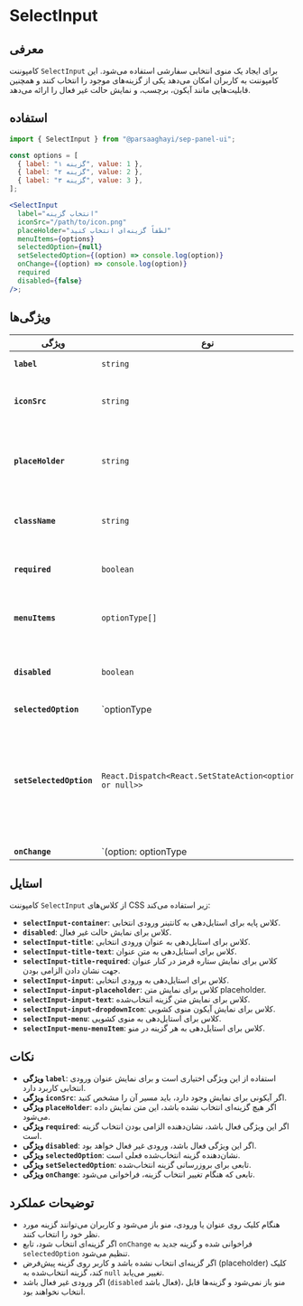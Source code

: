 

# SelectInput

## معرفی

کامپوننت `SelectInput` برای ایجاد یک منوی انتخابی سفارشی استفاده می‌شود. این کامپوننت به کاربران امکان می‌دهد یکی از گزینه‌های موجود را انتخاب کنند و همچنین قابلیت‌هایی مانند آیکون، برچسب، و نمایش حالت غیر فعال را ارائه می‌دهد.

## استفاده

```jsx
import { SelectInput } from "@parsaaghayi/sep-panel-ui";

const options = [
  { label: "گزینه ۱", value: 1 },
  { label: "گزینه ۲", value: 2 },
  { label: "گزینه ۳", value: 3 },
];

<SelectInput
  label="انتخاب گزینه"
  iconSrc="/path/to/icon.png"
  placeHolder="لطفاً گزینه‌ای انتخاب کنید"
  menuItems={options}
  selectedOption={null}
  setSelectedOption={(option) => console.log(option)}
  onChange={(option) => console.log(option)}
  required
  disabled={false}
/>;
```

## ویژگی‌ها

| ویژگی                  | نوع                               | توضیحات                                                        |
|-------------------------|-----------------------------------|----------------------------------------------------------------|
| **`label`**             | `string`                          | عنوان ورودی انتخابی.                                          |
| **`iconSrc`**           | `string`                          | مسیر آیکون که در کنار ورودی نمایش داده می‌شود.                 |
| **`placeHolder`**       | `string`                          | متنی که در صورتی که گزینه‌ای انتخاب نشده باشد نمایش داده می‌شود. |
| **`className`**         | `string`                          | کلاس‌های اضافی برای سفارشی‌سازی استایل.                       |
| **`required`**          | `boolean`                         | نشان‌دهنده الزامی بودن انتخاب گزینه است.                     |
| **`menuItems`**         | `optionType[]`                    | آرایه‌ای از گزینه‌ها که به کاربران نمایش داده می‌شود.           |
| **`disabled`**          | `boolean`                         | وضعیت غیر فعال بودن ورودی را مشخص می‌کند.                      |
| **`selectedOption`**    | `optionType | null`               | گزینه انتخاب‌شده فعلی.                                        |
| **`setSelectedOption`** | `React.Dispatch<React.SetStateAction<optionType or null>>`                         | تابعی که برای بروزرسانی گزینه انتخاب‌شده استفاده می‌شود. نوع این تابع شامل وضعیت انتخاب‌شده (`optionType` یا `null`) است. |
| **`onChange`**          | `(option: optionType | null) => void` | تابعی که هنگام تغییر انتخاب گزینه، فراخوانی می‌شود.             |


## استایل

کامپوننت `SelectInput` از کلاس‌های CSS زیر استفاده می‌کند:

- **`selectInput-container`**: کلاس پایه برای استایل‌دهی به کانتینر ورودی انتخابی.
- **`disabled`**: کلاس برای نمایش حالت غیر فعال.
- **`selectInput-title`**: کلاس برای استایل‌دهی به عنوان ورودی انتخابی.
- **`selectInput-title-text`**: کلاس برای استایل‌دهی به متن عنوان.
- **`selectInput-title-required`**: کلاس برای نمایش ستاره قرمز در کنار عنوان جهت نشان دادن الزامی بودن.
- **`selectInput-input`**: کلاس برای استایل‌دهی به ورودی انتخابی.
- **`selectInput-input-placeholder`**: کلاس برای نمایش متن placeholder.
- **`selectInput-input-text`**: کلاس برای نمایش متن گزینه انتخاب‌شده.
- **`selectInput-input-dropdownIcon`**: کلاس برای نمایش آیکون منوی کشویی.
- **`selectInput-menu`**: کلاس برای استایل‌دهی به منوی کشویی.
- **`selectInput-menu-menuItem`**: کلاس برای استایل‌دهی به هر گزینه در منو.



## نکات

- **ویژگی `label`**: استفاده از این ویژگی اختیاری است و برای نمایش عنوان ورودی انتخابی کاربرد دارد.
- **ویژگی `iconSrc`**: اگر آیکونی برای نمایش وجود دارد، باید مسیر آن را مشخص کنید.
- **ویژگی `placeHolder`**: اگر هیچ گزینه‌ای انتخاب نشده باشد، این متن نمایش داده می‌شود.
- **ویژگی `required`**: اگر این ویژگی فعال باشد، نشان‌دهنده الزامی بودن انتخاب گزینه است.
- **ویژگی `disabled`**: اگر این ویژگی فعال باشد، ورودی غیر فعال خواهد بود.
- **ویژگی `selectedOption`**: نشان‌دهنده گزینه انتخاب‌شده فعلی است.
- **ویژگی `setSelectedOption`**: تابعی برای بروزرسانی گزینه انتخاب‌شده.
- **ویژگی `onChange`**: تابعی که هنگام تغییر انتخاب گزینه، فراخوانی می‌شود.



## توضیحات عملکرد

- هنگام کلیک روی عنوان یا ورودی، منو باز می‌شود و کاربران می‌توانند گزینه مورد نظر خود را انتخاب کنند.
- اگر گزینه‌ای انتخاب شود، تابع `onChange` فراخوانی شده و گزینه جدید به `selectedOption` تنظیم می‌شود.
- اگر گزینه‌ای انتخاب نشده باشد و کاربر روی گزینه پیش‌فرض (placeholder) کلیک کند، گزینه انتخاب‌شده به `null` تغییر می‌یابد.
- اگر ورودی غیر فعال باشد (`disabled` فعال باشد)، منو باز نمی‌شود و گزینه‌ها قابل انتخاب نخواهند بود.